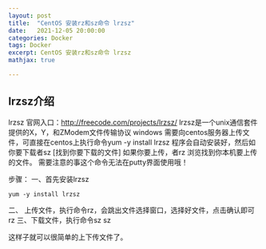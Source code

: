 ```yaml
---
layout: post
title:  "CentOS 安装rz和sz命令 lrzsz"
date:   2021-12-05 20:00:00
categories: Docker
tags: Docker
excerpt: CentOS 安装rz和sz命令 lrzsz
mathjax: true

---
```


## lrzsz介绍

lrzsz 官网入口：http://freecode.com/projects/lrzsz/
lrzsz是一个unix通信套件提供的X，Y，和ZModem文件传输协议
windows 需要向centos服务器上传文件，可直接在centos上执行命令yum -y install lrzsz 程序会自动安装好，然后如你要下载者sz [找到你要下载的文件] 如果你要上传，者rz 浏览找到你本机要上传的文件。
需要注意的事这个命令无法在putty界面使用哦！

步骤：
 一、首先安装lrzsz

```
yum -y install lrzsz 
```

二、 上传文件，执行命令rz，会跳出文件选择窗口，选择好文件，点击确认即可
rz
三、下载文件，执行命令sz
sz

 这样子就可以很简单的上下传文件了。